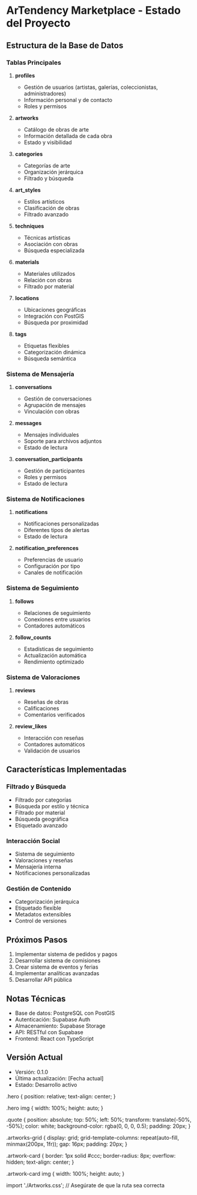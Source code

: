 # ArTendency Marketplace - Estado del Proyecto

## Estructura de la Base de Datos

### Tablas Principales
1. **profiles**
   - Gestión de usuarios (artistas, galerías, coleccionistas, administradores)
   - Información personal y de contacto
   - Roles y permisos

2. **artworks**
   - Catálogo de obras de arte
   - Información detallada de cada obra
   - Estado y visibilidad

3. **categories**
   - Categorías de arte
   - Organización jerárquica
   - Filtrado y búsqueda

4. **art_styles**
   - Estilos artísticos
   - Clasificación de obras
   - Filtrado avanzado

5. **techniques**
   - Técnicas artísticas
   - Asociación con obras
   - Búsqueda especializada

6. **materials**
   - Materiales utilizados
   - Relación con obras
   - Filtrado por material

7. **locations**
   - Ubicaciones geográficas
   - Integración con PostGIS
   - Búsqueda por proximidad

8. **tags**
   - Etiquetas flexibles
   - Categorización dinámica
   - Búsqueda semántica

### Sistema de Mensajería
1. **conversations**
   - Gestión de conversaciones
   - Agrupación de mensajes
   - Vinculación con obras

2. **messages**
   - Mensajes individuales
   - Soporte para archivos adjuntos
   - Estado de lectura

3. **conversation_participants**
   - Gestión de participantes
   - Roles y permisos
   - Estado de lectura

### Sistema de Notificaciones
1. **notifications**
   - Notificaciones personalizadas
   - Diferentes tipos de alertas
   - Estado de lectura

2. **notification_preferences**
   - Preferencias de usuario
   - Configuración por tipo
   - Canales de notificación

### Sistema de Seguimiento
1. **follows**
   - Relaciones de seguimiento
   - Conexiones entre usuarios
   - Contadores automáticos

2. **follow_counts**
   - Estadísticas de seguimiento
   - Actualización automática
   - Rendimiento optimizado

### Sistema de Valoraciones
1. **reviews**
   - Reseñas de obras
   - Calificaciones
   - Comentarios verificados

2. **review_likes**
   - Interacción con reseñas
   - Contadores automáticos
   - Validación de usuarios

## Características Implementadas

### Filtrado y Búsqueda
- Filtrado por categorías
- Búsqueda por estilo y técnica
- Filtrado por material
- Búsqueda geográfica
- Etiquetado avanzado

### Interacción Social
- Sistema de seguimiento
- Valoraciones y reseñas
- Mensajería interna
- Notificaciones personalizadas

### Gestión de Contenido
- Categorización jerárquica
- Etiquetado flexible
- Metadatos extensibles
- Control de versiones

## Próximos Pasos
1. Implementar sistema de pedidos y pagos
2. Desarrollar sistema de comisiones
3. Crear sistema de eventos y ferias
4. Implementar analíticas avanzadas
5. Desarrollar API pública

## Notas Técnicas
- Base de datos: PostgreSQL con PostGIS
- Autenticación: Supabase Auth
- Almacenamiento: Supabase Storage
- API: RESTful con Supabase
- Frontend: React con TypeScript

## Versión Actual
- Versión: 0.1.0
- Última actualización: [Fecha actual]
- Estado: Desarrollo activo 

.hero {
    position: relative;
    text-align: center;
}

.hero img {
    width: 100%;
    height: auto;
}

.quote {
    position: absolute;
    top: 50%;
    left: 50%;
    transform: translate(-50%, -50%);
    color: white;
    background-color: rgba(0, 0, 0, 0.5);
    padding: 20px;
}

.artworks-grid {
    display: grid;
    grid-template-columns: repeat(auto-fill, minmax(200px, 1fr));
    gap: 16px;
    padding: 20px;
}

.artwork-card {
    border: 1px solid #ccc;
    border-radius: 8px;
    overflow: hidden;
    text-align: center;
}

.artwork-card img {
    width: 100%;
    height: auto;
}

import './Artworks.css'; // Asegúrate de que la ruta sea correcta 